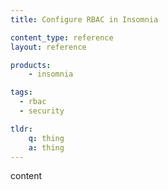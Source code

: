 ```yaml
---
title: Configure RBAC in Insomnia

content_type: reference
layout: reference

products:
    - insomnia

tags:
  - rbac
  - security

tldr:
    q: thing
    a: thing
---
```


content